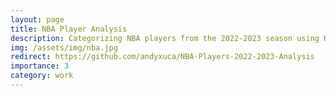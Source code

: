 ```yaml
---
layout: page
title: NBA Player Analysis
description: Categorizing NBA players from the 2022-2023 season using K-means clustering
img: /assets/img/nba.jpg
redirect: https://github.com/andyxuca/NBA-Players-2022-2023-Analysis
importance: 3
category: work
---
```


